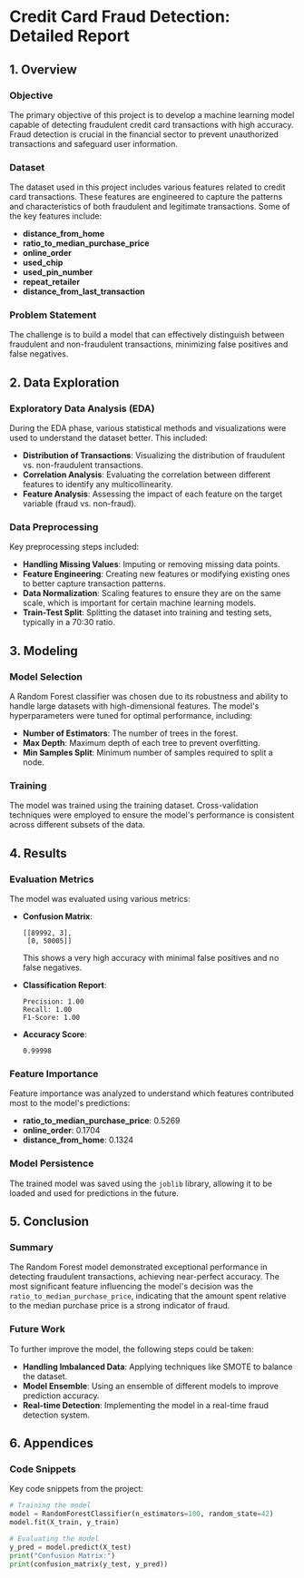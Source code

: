
# Credit Card Fraud Detection: Detailed Report

## 1. Overview
### Objective
The primary objective of this project is to develop a machine learning model capable of detecting fraudulent credit card transactions with high accuracy. Fraud detection is crucial in the financial sector to prevent unauthorized transactions and safeguard user information.

### Dataset
The dataset used in this project includes various features related to credit card transactions. These features are engineered to capture the patterns and characteristics of both fraudulent and legitimate transactions. Some of the key features include:
- **distance_from_home**
- **ratio_to_median_purchase_price**
- **online_order**
- **used_chip**
- **used_pin_number**
- **repeat_retailer**
- **distance_from_last_transaction**

### Problem Statement
The challenge is to build a model that can effectively distinguish between fraudulent and non-fraudulent transactions, minimizing false positives and false negatives.

## 2. Data Exploration
### Exploratory Data Analysis (EDA)
During the EDA phase, various statistical methods and visualizations were used to understand the dataset better. This included:
- **Distribution of Transactions**: Visualizing the distribution of fraudulent vs. non-fraudulent transactions.
- **Correlation Analysis**: Evaluating the correlation between different features to identify any multicollinearity.
- **Feature Analysis**: Assessing the impact of each feature on the target variable (fraud vs. non-fraud).

### Data Preprocessing
Key preprocessing steps included:
- **Handling Missing Values**: Imputing or removing missing data points.
- **Feature Engineering**: Creating new features or modifying existing ones to better capture transaction patterns.
- **Data Normalization**: Scaling features to ensure they are on the same scale, which is important for certain machine learning models.
- **Train-Test Split**: Splitting the dataset into training and testing sets, typically in a 70:30 ratio.

## 3. Modeling
### Model Selection
A Random Forest classifier was chosen due to its robustness and ability to handle large datasets with high-dimensional features. The model's hyperparameters were tuned for optimal performance, including:
- **Number of Estimators**: The number of trees in the forest.
- **Max Depth**: Maximum depth of each tree to prevent overfitting.
- **Min Samples Split**: Minimum number of samples required to split a node.

### Training
The model was trained using the training dataset. Cross-validation techniques were employed to ensure the model's performance is consistent across different subsets of the data.

## 4. Results
### Evaluation Metrics
The model was evaluated using various metrics:
- **Confusion Matrix**: 
  ```
  [[89992, 3],
   [0, 50005]]
  ```
  This shows a very high accuracy with minimal false positives and no false negatives.
  
- **Classification Report**:
  ```
  Precision: 1.00
  Recall: 1.00
  F1-Score: 1.00
  ```

- **Accuracy Score**:
  ```
  0.99998
  ```

### Feature Importance
Feature importance was analyzed to understand which features contributed most to the model's predictions:
- **ratio_to_median_purchase_price**: 0.5269
- **online_order**: 0.1704
- **distance_from_home**: 0.1324

### Model Persistence
The trained model was saved using the `joblib` library, allowing it to be loaded and used for predictions in the future.

## 5. Conclusion
### Summary
The Random Forest model demonstrated exceptional performance in detecting fraudulent transactions, achieving near-perfect accuracy. The most significant feature influencing the model's decision was the `ratio_to_median_purchase_price`, indicating that the amount spent relative to the median purchase price is a strong indicator of fraud.

### Future Work
To further improve the model, the following steps could be taken:
- **Handling Imbalanced Data**: Applying techniques like SMOTE to balance the dataset.
- **Model Ensemble**: Using an ensemble of different models to improve prediction accuracy.
- **Real-time Detection**: Implementing the model in a real-time fraud detection system.

## 6. Appendices
### Code Snippets
Key code snippets from the project:
```python
# Training the model
model = RandomForestClassifier(n_estimators=100, random_state=42)
model.fit(X_train, y_train)

# Evaluating the model
y_pred = model.predict(X_test)
print("Confusion Matrix:")
print(confusion_matrix(y_test, y_pred))
```
